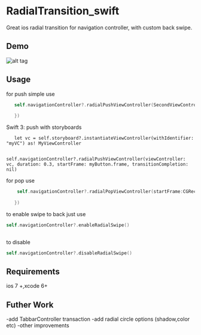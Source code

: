 RadialTransition_swift
=====================

Great ios radial transition for navigation controller, with custom back swipe.


Demo
----
![alt tag](https://raw.githubusercontent.com/apadalko/RadialTransition_objC/master/radilaDemo_long.gif)


Usage 
----

for push simple use
```  swift
   self.navigationController?.radialPushViewController(SecondViewController(nibName: "SecondViewController", bundle: nil),startFrame: CGRectMake(self.view.frame.size.width, 0, 0, 0),duration:0.9,transitionCompletion: { () -> Void in
   
   })
```   
Swift 3: push with storyboards
```   
   let vc = self.storyboard?.instantiateViewController(withIdentifier: "myVC") as! MyViewController
    
    self.navigationController?.radialPushViewController(viewController: vc, duration: 0.3, startFrame: myButton.frame, transitionCompletion: nil)
```
for pop  use
```  swift
    self.navigationController?.radialPopViewController(startFrame:CGRectMake(self.view.frame.size.width/2, self.view.frame.size.height, 0, 0),duration: 0.9,transitionCompletion: { () -> Void in
            
   })
```
to enable swipe to back just use
```  swift
self.navigationController?.enableRadialSwipe()
  
```
to disable
```  swift
self.navigationController?.disableRadialSwipe()
```
Requirements
---
ios 7 +,xcode 6+

Futher Work
---
-add TabbarController transaction
-add radial circle options (shadow,color etc)
-other improvements

